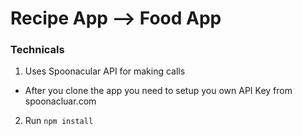 # Recipe App --> Food App
### Technicals
  1. Uses Spoonacular API for making calls
   - After you clone the app you need to setup you own API Key from spoonacluar.com
  
  2. Run `npm install`
